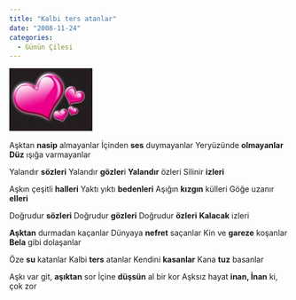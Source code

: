 ```yaml
---
title: "Kalbi ters atanlar"
date: "2008-11-24"
categories: 
  - Günün Çilesi
---
```


[![uu.jpg](../uploads/2008/11/uu.jpg)](../uploads/2008/11/uu.jpg "uu.jpg")

Aşktan **nasip** almayanlar İçinden **ses** duymayanlar Yeryüzünde **olmayanlar** **Düz** ışığa varmayanlar

Yalandır **sözleri** Yalandır **gözler**i **Yalandır** özleri Silinir **izleri**

Aşkın çeşitli **halleri** Yaktı yıktı **bedenleri** Aşığın **kızgın** külleri Göğe uzanır **elleri**

Doğrudur **sözleri** Doğrudur **gözleri** Doğrudur **özleri** **Kalacak** izleri

**Aşktan** durmadan kaçanlar Dünyaya **nefret** saçanlar Kin ve **gareze** koşanlar **Bela** gibi dolaşanlar

Öze **su** katanlar Kalbi **ters** atanlar Kendini **kasanlar** Kana **tuz** basanlar

Aşkı var git, **aşıktan** sor İçine **düşsün** al bir kor Aşksız hayat **inan, İnan** ki, çok zor
